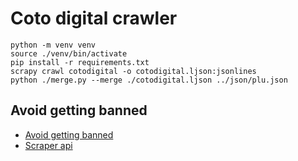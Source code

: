 # Coto digital crawler

```
python -m venv venv
source ./venv/bin/activate
pip install -r requirements.txt
scrapy crawl cotodigital -o cotodigital.ljson:jsonlines
python ./merge.py --merge ./cotodigital.ljson ../json/plu.json
```

## Avoid getting banned

- [Avoid getting banned](https://docs.scrapy.org/en/latest/topics/practices.html#avoiding-getting-banned)
- [Scraper api](https://www.scraperapi.com/)
